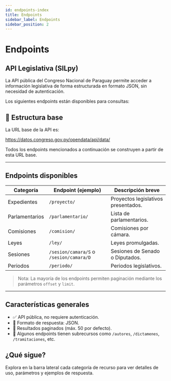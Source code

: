 ```yaml
---
id: endpoints-index
title: Endpoints
sidebar_label: Endpoints
sidebar_position: 2
---
```


# Endpoints

## API Legislativa (SILpy)

La API pública del Congreso Nacional de Paraguay permite acceder a información legislativa de forma estructurada en formato JSON, sin necesidad de autenticación.

Los siguientes endpoints están disponibles para consultas:

## 📄 Estructura base

La URL base de la API es:

https://datos.congreso.gov.py/opendata/api/data/


Todos los endpoints mencionados a continuación se construyen a partir de esta URL base.

---

## Endpoints disponibles

| Categoría        | Endpoint (ejemplo)                                  | Descripción breve                        |
|------------------|-----------------------------------------------------|------------------------------------------|
| Expedientes      | `/proyecto/`                                        | Proyectos legislativos presentados.      |
| Parlamentarios   | `/parlamentario/`                                   | Lista de parlamentarios.                 |
| Comisiones       | `/comision/`                                        | Comisiones por cámara.                   |
| Leyes            | `/ley/`                                             | Leyes promulgadas.                       |
| Sesiones         | `/sesion/camara/S` o `/sesion/camara/D`            | Sesiones de Senado o Diputados.          |
| Periodos         | `/periodo/`                                         | Periodos legislativos.                   |

> Nota: La mayoría de los endpoints permiten paginación mediante los parámetros `offset` y `limit`.

---

## Características generales

- ✅ API pública, no requiere autenticación.
- 🧾 Formato de respuesta: JSON.
- 📄 Resultados paginados (máx. 50 por defecto).
- 🔎 Algunos endpoints tienen subrecursos como `/autores`, `/dictamenes`, `/tramitaciones`, etc.

## ¿Qué sigue?

Explora en la barra lateral cada categoría de recurso para ver detalles de uso, parámetros y ejemplos de respuesta.
